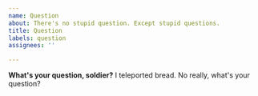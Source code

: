 ```yaml
---
name: Question
about: There's no stupid question. Except stupid questions.
title: Question
labels: question
assignees: ''

---
```


**What's your question, soldier?**
I teleported bread. No really, what's your question?
